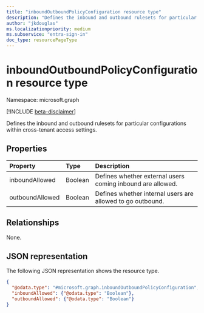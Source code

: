 ```yaml
---
title: "inboundOutboundPolicyConfiguration resource type"
description: "Defines the inbound and outbound rulesets for particular configurations within cross-tenant access settings."
author: "jkdouglas"
ms.localizationpriority: medium
ms.subservice: "entra-sign-in"
doc_type: resourcePageType
---
```


# inboundOutboundPolicyConfiguration resource type

Namespace: microsoft.graph

[!INCLUDE [beta-disclaimer](../../includes/beta-disclaimer.md)]

Defines the inbound and outbound rulesets for particular configurations within cross-tenant access settings.

## Properties

|Property|Type|Description|
|:---|:---|:---|
| inboundAllowed | Boolean | Defines whether external users coming inbound are allowed. |
| outboundAllowed | Boolean | Defines whether internal users are allowed to go outbound. |

## Relationships

None.

## JSON representation

The following JSON representation shows the resource type.
<!-- {
  "blockType": "resource",
  "@odata.type": "microsoft.graph.inboundOutboundPolicyConfiguration"
}
-->

``` json
{
  "@odata.type": "#microsoft.graph.inboundOutboundPolicyConfiguration",
  "inboundAllowed": {"@odata.type": "Boolean"},
  "outboundAllowed": {"@odata.type": "Boolean"}
}
```
